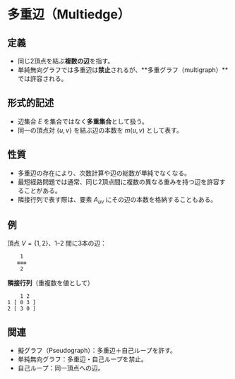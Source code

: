 # 多重辺（Multiedge）

## 定義

* 同じ2頂点を結ぶ**複数の辺**を指す。
* 単純無向グラフでは多重辺は**禁止**されるが、\*\*多重グラフ（multigraph）\*\*では許容される。

## 形式的記述

* 辺集合 $E$ を集合ではなく**多重集合**として扱う。
* 同一の頂点対 $\{u,v\}$ を結ぶ辺の本数を $m(u,v)$ として表す。

## 性質

* 多重辺の存在により、次数計算や辺の総数が単純でなくなる。
* 最短経路問題では通常、同じ2頂点間に複数の異なる重みを持つ辺を許容することがある。
* 隣接行列で表す際は、要素 $A_{uv}$ にその辺の本数を格納することもある。

## 例

頂点 $V = \{1,2\}$、1–2 間に3本の辺：

```
    1
   ≡≡≡
    2
```

**隣接行列**（重複数を値として）

```
    1 2
1 [ 0 3 ]
2 [ 3 0 ]
```

## 関連

* 擬グラフ（Pseudograph）：多重辺＋自己ループを許す。
* 単純無向グラフ：多重辺・自己ループを禁止。
* 自己ループ：同一頂点への辺。
